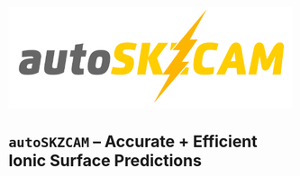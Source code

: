 <div align="center">
  <img src=https://github.com/benshi97/autoSKZCAM/blob/main/docs/images/logo.png width="700"><br>
</div>

# `autoSKZCAM` – Accurate + Efficient Ionic Surface Predictions
